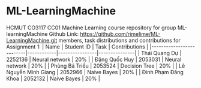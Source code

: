 # ML-LearningMachine
HCMUT CO3117 CC01 Machine Learning course repository for group ML-learningMachine
Github Link: https://github.com/rimelime/ML-LearningMachine.git
members, task distributions and contributions for Assignment 1: 
| Name                     | Student ID | Task           | Contributions |
|--------------------------|------------|----------------|---------------|
| Thái Quang Dự            | 2252136    | Neural network | 20%           |
| Đặng Quốc Huy            | 2053031    | Neural network | 20%           |
| Phùng Bá Triều           | 2053524    | Decision Tree  | 20%           |
| Lê Nguyễn Minh Giang     | 2052966    | Naive Bayes    | 20%           |
| Đinh Phạm Đăng Khoa      | 2052132    | Naive Bayes    | 20%           |